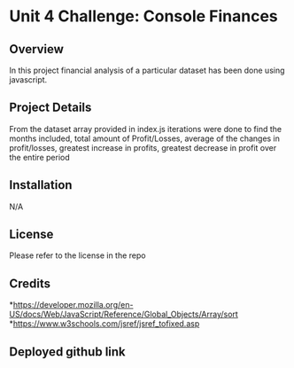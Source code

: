 # Unit 4 Challenge: Console Finances

## Overview
 
In this project financial analysis of a particular dataset has been done using javascript.

## Project Details

From the dataset array provided in index.js iterations were done to find the months included, total amount of Profit/Losses, average of the changes in profit/losses, greatest increase in profits, greatest decrease in profit over the entire period

## Installation

N/A

## License

Please refer to the license in the repo

## Credits

*https://developer.mozilla.org/en-US/docs/Web/JavaScript/Reference/Global_Objects/Array/sort
*https://www.w3schools.com/jsref/jsref_tofixed.asp

## Deployed github link



